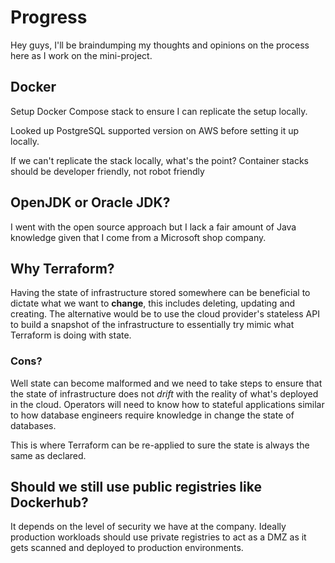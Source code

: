 # Progress

Hey guys, I'll be braindumping my thoughts and opinions on the process here as I work on the mini-project.

## Docker

Setup Docker Compose stack to ensure I can replicate the setup locally.

Looked up PostgreSQL supported version on AWS before setting it up locally.

If we can't replicate the stack locally, what's the point? Container stacks should be developer friendly, not robot friendly

## OpenJDK or Oracle JDK?

I went with the open source approach but I lack a fair amount of Java knowledge given that I come from a Microsoft shop company.

## Why Terraform?

Having the state of infrastructure stored somewhere can be beneficial to dictate what we want to **change**, this includes deleting, updating and creating. The alternative would be to use the cloud provider's stateless API to build a snapshot of the infrastructure to essentially try mimic what Terraform is doing with state.

### Cons?

Well state can become malformed and we need to take steps to ensure that the state of infrastructure does not *drift* with the reality of what's deployed in the cloud. Operators will need to know how to stateful applications similar to how database engineers require knowledge in change the state of databases.

This is where Terraform can be re-applied to sure the state is always the same as declared.

## Should we still use public registries like Dockerhub?

It depends on the level of security we have at the company. Ideally production workloads should use private registries to act as a DMZ as it gets scanned and deployed to production environments.

